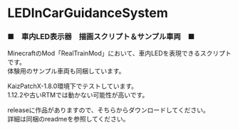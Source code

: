# LEDInCarGuidanceSystem
<h3>■　車内LED表示器　描画スクリプト＆サンプル車両　■</h3>	
<p>MinecraftのMod「RealTrainMod」において、車内LEDを表現できるスクリプトです。<br>体験用のサンプル車両も同梱しています。</p>
<p>KaizPatchX-1.8.0環境下でテストしています。<br>1.12.2や古いRTMでは動かない可能性が高いです。</p>
<p>releaseに作品がありますので、そちらからダウンロードしてください。<br>詳細は同梱のreadmeを参照してください。</p>
